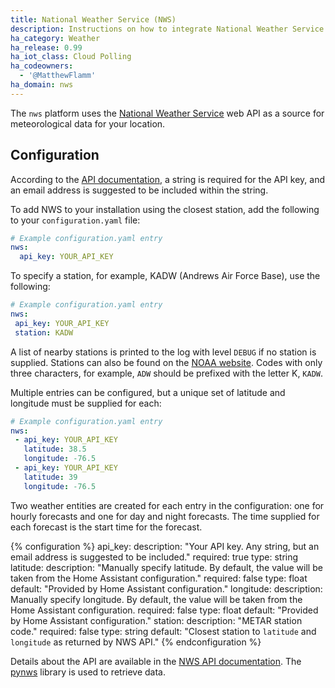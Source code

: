```yaml
---
title: National Weather Service (NWS)
description: Instructions on how to integrate National Weather Service data within Home Assistant.
ha_category: Weather
ha_release: 0.99
ha_iot_class: Cloud Polling
ha_codeowners:
  - '@MatthewFlamm'
ha_domain: nws
---
```


The `nws` platform uses the [National Weather Service](https://www.weather.gov) web API as a source for meteorological data for your location.

## Configuration

According to the [API documentation](https://www.weather.gov/documentation/services-web-api/), a string is required for the API key, and an email address is suggested to be included within the string.

To add NWS to your installation using the closest station, add the following to your `configuration.yaml` file:

```yaml
# Example configuration.yaml entry
nws:
  api_key: YOUR_API_KEY
```

To specify a station, for example, KADW (Andrews Air Force Base), use the following:

```yaml
# Example configuration.yaml entry
nws:
 api_key: YOUR_API_KEY
 station: KADW
```

A list of nearby stations is printed to the log with level `DEBUG` if no station is supplied. Stations can also be found on the [NOAA website](https://www.cnrfc.noaa.gov/metar.php). Codes with only three characters, for example, `ADW` should be prefixed with the letter K, `KADW`.

Multiple entries can be configured, but a unique set of latitude and longitude must be supplied for each:

```yaml
# Example configuration.yaml entry
nws:
 - api_key: YOUR_API_KEY
   latitude: 38.5
   longitude: -76.5
 - api_key: YOUR_API_KEY
   latitude: 39
   longitude: -76.5
```

Two weather entities are created for each entry in the configuration: one for hourly forecasts and one for day and night forecasts. The time supplied for each forecast is the start time for the forecast.

{% configuration %}
api_key:
  description: "Your API key. Any string, but an email address is suggested to be included."
  required: true
  type: string
latitude:
  description: "Manually specify latitude. By default, the value will be taken from the Home Assistant configuration."
  required: false
  type: float
  default: "Provided by Home Assistant configuration."
longitude:
  description: Manually specify longitude. By default, the value will be taken from the Home Assistant configuration.
  required: false
  type: float
  default: "Provided by Home Assistant configuration."
station:
  description: "METAR station code."
  required: false
  type: string
  default: "Closest station to `latitude` and `longitude` as returned by NWS API."
{% endconfiguration %}

Details about the API are available in the [NWS API documentation](https://www.weather.gov/documentation/services-web-api). The [pynws](https://github.com/MatthewFlamm/pynws) library is used to retrieve data.
